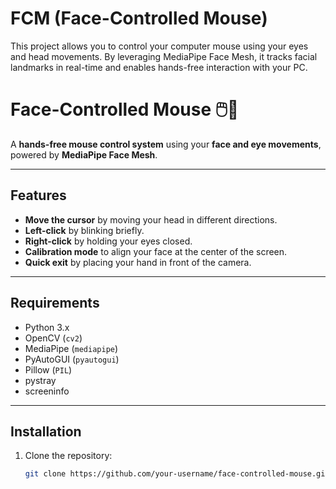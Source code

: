 # FCM (Face-Controlled Mouse)
This project allows you to control your computer mouse using your eyes and head movements. By leveraging MediaPipe Face Mesh, it tracks facial landmarks in real-time and enables hands-free interaction with your PC.

# Face-Controlled Mouse 🖱️👀

A **hands-free mouse control system** using your **face and eye movements**, powered by **MediaPipe Face Mesh**.

---

## Features
- **Move the cursor** by moving your head in different directions.
- **Left-click** by blinking briefly.
- **Right-click** by holding your eyes closed.
- **Calibration mode** to align your face at the center of the screen.
- **Quick exit** by placing your hand in front of the camera.

---

## Requirements
- Python 3.x
- OpenCV (`cv2`)
- MediaPipe (`mediapipe`)
- PyAutoGUI (`pyautogui`)
- Pillow (`PIL`)
- pystray
- screeninfo

---

## Installation
1. Clone the repository:
   ```bash
   git clone https://github.com/your-username/face-controlled-mouse.git

